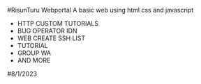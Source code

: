 #RisunTuru  Webportal
A basic web using html css and javascript

- HTTP CUSTOM TUTORIALS
- BUG OPERATOR IDN
- WEB CREATE SSH LIST
- TUTORIAL
- GROUP WA
- AND MORE


#8/1/2023
